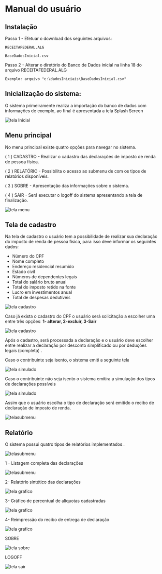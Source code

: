 # Manual do usuário 

## Instalação

Passo 1 - Efetuar o download dos seguintes arquivos:

    RECEITAFEDERAL.ALG 

    BaseDadosInicial.csv

Passo 2 - Alterar o diretório do Banco de Dados inicial na linha 18 do arquivo RECEITAFEDERAL.ALG 

    Exemplo: arquivo "c:\dadosIniciais\BaseDadosInicial.csv"

## Inicialização do sistema:

O sistema primeiramente realiza a importação do banco de dados com informações de exemplo, ao final é apresentada a tela Splash Screen 

![tela Inicial](https://github.com/MacMenez/RECEITA-FEDERAL/blob/master/RECEITA%20FEDERAL/GRUPO%201/img/tela1.jpg)



## Menu principal

No menu principal existe quatro opções para navegar no sistema.

( 1 ) CADASTRO - Realizar o cadastro das declarações de imposto de renda de pessoa física.

( 2 ) RELATÓRIO  - Possibilita o acesso ao submenu de com os tipos de relatórios disponíveis.

( 3 ) SOBRE - Apresentação das informações sobre o sistema.

( 4 )  SAIR - Será executar o logoff do sistema apresentando a tela de finalização.

![tela menu](https://github.com/MacMenez/RECEITA-FEDERAL/blob/master/RECEITA%20FEDERAL/GRUPO%201/img/tela2.jpg)

## Tela de cadastro

Na tela de cadastro o usuário tem a possibilidade de realizar sua declaração do imposto de renda de pessoa física, para isso  deve informar os seguintes dados:

- Número do CPF
- Nome completo
- Endereço residencial resumido 
- Estado civil
- Números de dependentes legais
- Total do salário bruto anual
- Total do imposto retido na fonte
- Lucro em investimentos anual
- Total de despesas dedutíveis

![tela cadastro](https://github.com/MacMenez/RECEITA-FEDERAL/blob/master/RECEITA%20FEDERAL/GRUPO%201/img/tela3.jpg)

Caso já exista o cadastro do CPF o usuário será solicitação a escolher uma entre três opções:  **1- alterar, 2-excluir, 3-Sair**

![tela cadastro](https://github.com/MacMenez/RECEITA-FEDERAL/blob/master/RECEITA%20FEDERAL/GRUPO%201/img/tela10.jpg)


Após o cadastro, será processada a declaração e o usuário deve escolher entre realizar a declaração por desconto simplificado ou por deduções legais (completa) .

Caso o contribuinte seja isento, o sistema emiti a seguinte tela

![tela simulado](https://github.com/MacMenez/RECEITA-FEDERAL/blob/master/RECEITA%20FEDERAL/GRUPO%201/img/tela13.jpg)

Caso o contribuinte não seja isento o sistema emitira a simulação dos tipos de declarações possíveis 

![tela simulado](https://github.com/MacMenez/RECEITA-FEDERAL/blob/master/RECEITA%20FEDERAL/GRUPO%201/img/tela4.jpg)

Assim que o usuário escolha o tipo de declaração será emitido o recibo de declaração de imposto de renda.

![telasubmenu](https://github.com/MacMenez/RECEITA-FEDERAL/blob/master/RECEITA%20FEDERAL/GRUPO%201/img/tela11.jpg)

## Relatório

O sistema possui quatro tipos de relatórios implementados .

![telasubmenu](https://github.com/MacMenez/RECEITA-FEDERAL/blob/master/RECEITA%20FEDERAL/GRUPO%201/img/tela6.jpg)

1 - Listagem completa das declarações 

![telasubmenu](https://github.com/MacMenez/RECEITA-FEDERAL/blob/master/RECEITA%20FEDERAL/GRUPO%201/img/tela9.jpg)

2- Relatório sintético das declarações

![tela grafico](https://github.com/MacMenez/RECEITA-FEDERAL/blob/master/RECEITA%20FEDERAL/GRUPO%201/img/tela14.jpg)

3- Gráfico de percentual de alíquotas cadastradas

![tela grafico](https://github.com/MacMenez/RECEITA-FEDERAL/blob/master/RECEITA%20FEDERAL/GRUPO%201/img/tela5.jpg)

4- Reimpressão do recibo de entrega de declaração 

![tela grafico](https://github.com/MacMenez/RECEITA-FEDERAL/blob/master/RECEITA%20FEDERAL/GRUPO%201/img/tela12.jpg)

SOBRE

![tela sobre](https://github.com/MacMenez/RECEITA-FEDERAL/blob/master/RECEITA%20FEDERAL/GRUPO%201/img/tela7.jpg)

LOGOFF

![tela sair](https://github.com/MacMenez/RECEITA-FEDERAL/blob/master/RECEITA%20FEDERAL/GRUPO%201/img/tela8.jpg)
